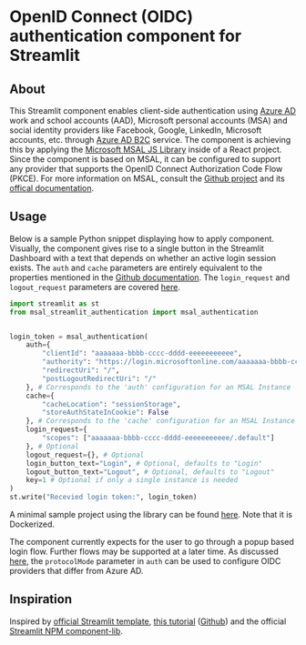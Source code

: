# OpenID Connect (OIDC) authentication component for Streamlit

## About

This Streamlit component enables client-side authentication using [Azure AD](https://docs.microsoft.com/azure/active-directory/develop/v2-overview) work and school accounts (AAD), Microsoft personal accounts (MSA) and social identity providers like Facebook, Google, LinkedIn, Microsoft accounts, etc. through [Azure AD B2C](https://docs.microsoft.com/azure/active-directory-b2c/active-directory-b2c-overview#identity-providers) service.
The component is achieving this by applying the [Microsoft MSAL JS Library](https://github.com/AzureAD/microsoft-authentication-library-for-js/tree/dev/lib/msal-browser) inside of a React project. Since the component is based on MSAL, it can be configured to support any provider that supports the OpenID Connect Authorization Code Flow (PKCE).
For more information on MSAL, consult the [Github project](https://github.com/AzureAD/microsoft-authentication-library-for-js/tree/dev/lib/msal-browser) and its [offical documentation](https://learn.microsoft.com/en-us/azure/active-directory/develop/msal-overview).

## Usage

Below is a sample Python snippet displaying how to apply component. Visually, the component gives rise to a single button
in the Streamlit Dashboard with a text that depends on whether an active login session exists. The `auth` and `cache`
parameters are entirely equivalent to the properties mentioned in the [Github documentation](https://github.com/AzureAD/microsoft-authentication-library-for-js/blob/dev/lib/msal-browser/docs/initialization.md).
The `login_request` and `logout_request` parameters are covered [here](https://github.com/AzureAD/microsoft-authentication-library-for-js/blob/dev/lib/msal-browser/docs/login-user.md).
```python
import streamlit as st
from msal_streamlit_authentication import msal_authentication


login_token = msal_authentication(
    auth={
        "clientId": "aaaaaaa-bbbb-cccc-dddd-eeeeeeeeeee",
        "authority": "https://login.microsoftonline.com/aaaaaaa-bbbb-cccc-dddd-eeeeeeeeeee",
        "redirectUri": "/",
        "postLogoutRedirectUri": "/"
    }, # Corresponds to the 'auth' configuration for an MSAL Instance
    cache={
        "cacheLocation": "sessionStorage",
        "storeAuthStateInCookie": False
    }, # Corresponds to the 'cache' configuration for an MSAL Instance
    login_request={
        "scopes": ["aaaaaaa-bbbb-cccc-dddd-eeeeeeeeeee/.default"]
    }, # Optional
    logout_request={}, # Optional
    login_button_text="Login", # Optional, defaults to "Login"
    logout_button_text="Logout", # Optional, defaults to "Logout"
    key=1 # Optional if only a single instance is needed
)
st.write("Recevied login token:", login_token)
```
A minimal sample project using the library can be found [here](https://github.com/mstaal/streamlit_msal_sample). Note that it is Dockerized.

The component currently expects for the user to go through a popup based login flow.
Further flows may be supported at a later time. As discussed [here](https://github.com/AzureAD/microsoft-authentication-library-for-js/blob/dev/lib/msal-browser/docs/initialization.md#optional-configure-authority),
the `protocolMode` parameter in `auth` can be used to configure OIDC providers that differ from Azure AD.

## Inspiration
Inspired by [official Streamlit template](https://github.com/streamlit/component-template), [this tutorial](https://youtu.be/htXgwEXwmNs) ([Github](https://github.com/andfanilo/streamlit-plotly-component-tutorial)) and the official [Streamlit NPM component-lib](https://github.com/streamlit/streamlit/tree/develop/component-lib).

